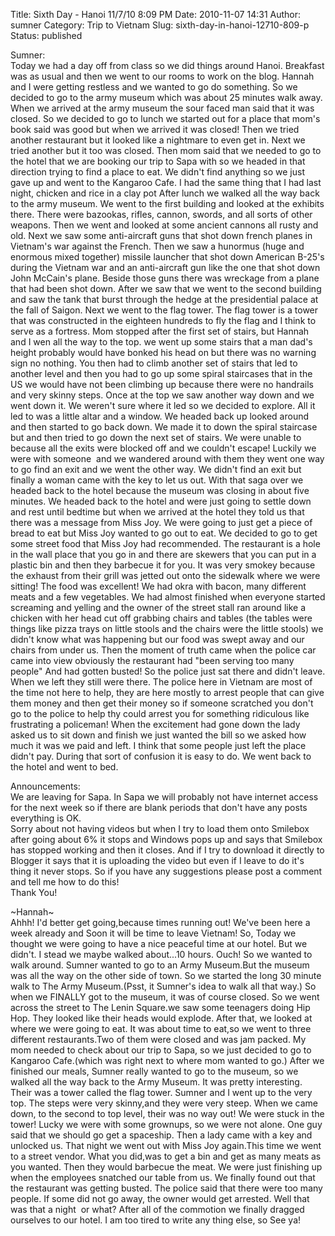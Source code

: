 Title: Sixth Day - Hanoi 11/7/10 8:09 PM
Date: 2010-11-07 14:31
Author: sumner
Category: Trip to Vietnam
Slug: sixth-day-in-hanoi-12710-809-p
Status: published

Sumner:  
Today we had a day off from class so we did things around Hanoi.
Breakfast was as usual and then we went to our rooms to work on the
blog. Hannah and I were getting restless and we wanted to go do
something. So we decided to go to the army museum which was about 25
minutes walk away. When we arrived at the army museum the sour faced man
said that it was closed. So we decided to go to lunch we started out for
a place that mom's book said was good but when we arrived it was closed!
Then we tried another restaurant but it looked like a nightmare to even
get in. Next we tried another but it too was closed. Then mom said that
we needed to go to the hotel that we are booking our trip to Sapa with
so we headed in that direction trying to find a place to eat. We didn't
find anything so we just gave up and went to the Kangaroo Cafe. I had
the same thing that I had last night, chicken and rice in a clay pot
After lunch we walked all the way back to the army museum. We went to
the first building and looked at the exhibits there. There were
bazookas, rifles, cannon, swords, and all sorts of other weapons. Then
we went and looked at some ancient cannons all rusty and old. Next we
saw some anti-aircraft guns that shot down french planes in Vietnam's
war against the French. Then we saw a hunormus (huge and enormous mixed
together) missile launcher that shot down American B-25's during the
Vietnam war and an anti-aircraft gun like the one that shot down John
McCain's plane. Beside those guns there was wreckage from a plane that
had been shot down. After we saw that we went to the second building and
saw the tank that burst through the hedge at the presidential palace at
the fall of Saigon. Next we went to the flag tower. The flag tower is a
tower that was constructed in the eighteen hundreds to fly the flag and
I think to serve as a fortress. Mom stopped after the first set of
stairs, but Hannah and I wen all the way to the top. we went up some
stairs that a man dad's height probably would have bonked his head on
but there was no warning sign no nothing. You then had to climb another
set of stairs that led to another level and then you had to go up some
spiral staircases that in the US we would have not been climbing up
because there were no handrails and very skinny steps. Once at the top
we saw another way down and we went down it. We weren't sure where it
led so we decided to explore. All it led to was a little altar and a
window. We headed back up looked around and then started to go back
down. We made it to down the spiral staircase but and then tried to go
down the next set of stairs. We were unable to because all the exits
were blocked off and we couldn't escape! Luckily we were with someone 
and we wandered around with them they went one way to go find an exit
and we went the other way. We didn't find an exit but finally a woman
came with the key to let us out. With that saga over we headed back to
the hotel because the museum was closing in about five minutes. We
headed back to the hotel and were just going to settle down and rest
until bedtime but when we arrived at the hotel they told us that there
was a message from Miss Joy. We were going to just get a piece of bread
to eat but Miss Joy wanted to go out to eat. We decided to go to get
some street food that Miss Joy had recommended. The restaurant is a hole
in the wall place that you go in and there are skewers that you can put
in a plastic bin and then they barbecue it for you. It was very smokey
because the exhaust from their grill was jetted out onto the sidewalk
where we were sitting! The food was excellent! We had okra with bacon,
many different meats and a few vegetables. We had almost finished when
everyone started screaming and yelling and the owner of the street stall
ran around like a chicken with her head cut off grabbing chairs and
tables (the tables were things like pizza trays on little stools and the
chairs were the little stools) we didn't know what was happening but our
food was swept away and our chairs from under us. Then the moment of
truth came when the police car came into view obviously the restaurant
had "been serving too many people" And had gotten busted! So the police
just sat there and didn't leave. When we left they still were there. The
police here in Vietnam are most of the time not here to help, they are
here mostly to arrest people that can give them money and then get their
money so if someone scratched you don't go to the police to help thy
could arrest you for something ridiculous like frustrating a policeman!
When the excitement had gone down the lady asked us to sit down and
finish we just wanted the bill so we asked how much it was we paid and
left. I think that some people just left the place didn't pay. During
that sort of confusion it is easy to do. We went back to the hotel and
went to bed.

Announcements:  
We are leaving for Sapa. In Sapa we will probably not have internet
access for the next week so if there are blank periods that don't have
any posts everything is OK.  
Sorry about not having videos but when I try to load them onto Smilebox
after going about 6% it stops and Windows pops up and says that Smilebox
has stopped working and then it closes. And if I try to download it
directly to Blogger it says that it is uploading the video but even if I
leave to do it's thing it never stops. So if you have any suggestions
please post a comment and tell me how to do this!  
Thank You!

\~Hannah\~  
Ahhh! I'd better get going,because times running out! We've been here a
week already and Soon it will be time to leave Vietnam! So, Today we
thought we were going to have a nice peaceful time at our hotel. But we
didn't. I stead we maybe walked about...10 hours. Ouch! So we wanted to
walk around. Sumner wanted to go to an Army Museum.But the museum was
all the way on the other side of town. So we started the long 30 minute
walk to The Army Museum.(Psst, it Sumner's idea to walk all that way.)
So when we FINALLY got to the museum, it was of course closed. So we
went across the street to The Lenin Square.we saw some teenagers doing
Hip Hop. They looked like their heads would explode. After that, we
looked at where we were going to eat. It was about time to eat,so we
went to three different restaurants.Two of them were closed and was jam
packed. My mom needed to check about our trip to Sapa, so we just
decided to go to Kangaroo Cafe.(which was right next to where mom wanted
to go.) After we finished our meals, Sumner really wanted to go to the
museum, so we walked all the way back to the Army Museum. It was pretty
interesting. Their was a tower called the flag tower. Sumner and I went
up to the very top. The steps were very skinny,and they were very steep.
When we came down, to the second to top level, their was no way out! We
were stuck in the tower! Lucky we were with some grownups, so we were
not alone. One guy said that we should go get a spaceship. Then a lady
came with a key and unlocked us. That night we went out with Miss Joy
again.This time we went to a street vendor. What you did,was to get a
bin and get as many meats as you wanted. Then they would barbecue the
meat. We were just finishing up when the employees snatched our table
from us. We finally found out that the restaurant was getting busted.
The police said that there were too many people. If some did not go
away, the owner would get arrested. Well that was that a night  or what?
After all of the commotion we finally dragged ourselves to our hotel. I
am too tired to write any thing else, so See ya!
